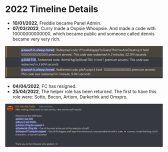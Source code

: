 # 2022 Timeline Details

- **10/01/2022**, Freddie became Panel Admin.
- **07/03/2022**, Curry made a Oopsie Whoopsie. And made a code with 10000000000000, which became public and someone called dennis became very very rich.

![An oopsie](assets/oopsie.png)

- **04/04/2022**, FC has resigned.
- **25/04/2022**, The helper role has been returned. The first to have this role were: Sotto, Bocon, Artiom, DarkerInk and Omxpro.

![Helper role announcement](assets/helper-role.png)
